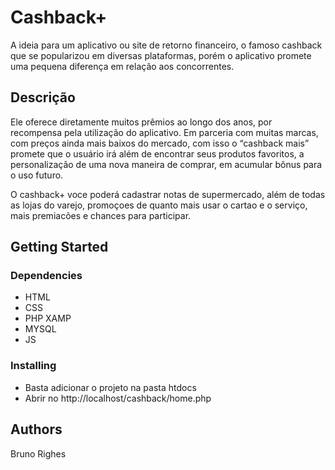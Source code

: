 # Cashback+

A ideia para um aplicativo ou site de retorno financeiro, o famoso cashback que se popularizou em diversas plataformas, porém o aplicativo promete uma pequena diferença em relação aos concorrentes.

## Descrição

Ele oferece diretamente muitos prêmios ao longo dos anos, por recompensa pela utilização do aplicativo.
Em parceria com muitas marcas, com preços ainda mais baixos do mercado, com isso o “cashback mais” promete que o usuário irá além de encontrar seus produtos favoritos, a personalização de uma nova maneira de comprar, em acumular bônus para o uso futuro.

O cashback+ voce poderá cadastrar notas de supermercado, além de todas as lojas do varejo,  promoçoes de quanto mais usar o cartao e o serviço, mais premiacões e chances para participar.   


## Getting Started


### Dependencies

* HTML
* CSS
* PHP XAMP
* MYSQL
* JS

### Installing

* Basta adicionar o projeto na pasta htdocs 
* Abrir no http://localhost/cashback/home.php


## Authors

Bruno Righes
